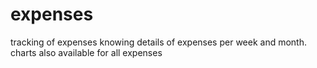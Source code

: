 # expenses
tracking of expenses 
knowing details of expenses per week and month.
charts also available for all expenses 

